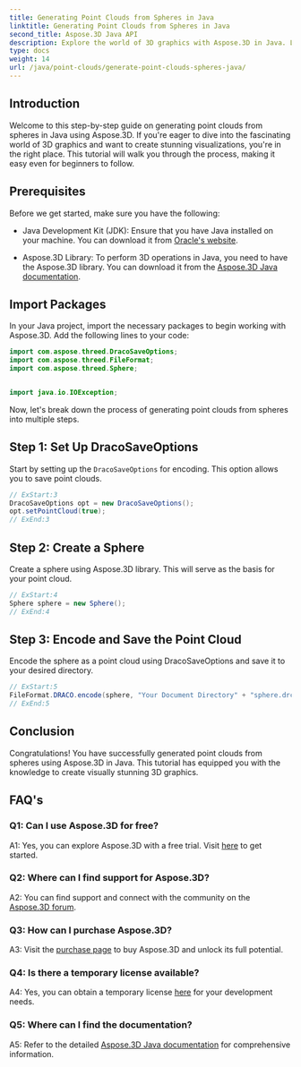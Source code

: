 ```yaml
---
title: Generating Point Clouds from Spheres in Java
linktitle: Generating Point Clouds from Spheres in Java
second_title: Aspose.3D Java API
description: Explore the world of 3D graphics with Aspose.3D in Java. Learn to generate point clouds from spheres with this easy-to-follow tutorial.
type: docs
weight: 14
url: /java/point-clouds/generate-point-clouds-spheres-java/
---
```

## Introduction

Welcome to this step-by-step guide on generating point clouds from spheres in Java using Aspose.3D. If you're eager to dive into the fascinating world of 3D graphics and want to create stunning visualizations, you're in the right place. This tutorial will walk you through the process, making it easy even for beginners to follow.

## Prerequisites

Before we get started, make sure you have the following:

- Java Development Kit (JDK): Ensure that you have Java installed on your machine. You can download it from [Oracle's website](https://www.oracle.com/java/technologies/javase-downloads.html).

- Aspose.3D Library: To perform 3D operations in Java, you need to have the Aspose.3D library. You can download it from the [Aspose.3D Java documentation](https://reference.aspose.com/3d/java/).

## Import Packages

In your Java project, import the necessary packages to begin working with Aspose.3D. Add the following lines to your code:

```java
import com.aspose.threed.DracoSaveOptions;
import com.aspose.threed.FileFormat;
import com.aspose.threed.Sphere;


import java.io.IOException;
```

Now, let's break down the process of generating point clouds from spheres into multiple steps.

## Step 1: Set Up DracoSaveOptions

Start by setting up the `DracoSaveOptions` for encoding. This option allows you to save point clouds.

```java
// ExStart:3
DracoSaveOptions opt = new DracoSaveOptions();
opt.setPointCloud(true);
// ExEnd:3
```

## Step 2: Create a Sphere

Create a sphere using Aspose.3D library. This will serve as the basis for your point cloud.

```java
// ExStart:4
Sphere sphere = new Sphere();
// ExEnd:4
```

## Step 3: Encode and Save the Point Cloud

Encode the sphere as a point cloud using DracoSaveOptions and save it to your desired directory.

```java
// ExStart:5
FileFormat.DRACO.encode(sphere, "Your Document Directory" + "sphere.drc", opt);
// ExEnd:5
```

## Conclusion

Congratulations! You have successfully generated point clouds from spheres using Aspose.3D in Java. This tutorial has equipped you with the knowledge to create visually stunning 3D graphics.

## FAQ's

### Q1: Can I use Aspose.3D for free?

A1: Yes, you can explore Aspose.3D with a free trial. Visit [here](https://releases.aspose.com/) to get started.

### Q2: Where can I find support for Aspose.3D?

A2: You can find support and connect with the community on the [Aspose.3D forum](https://forum.aspose.com/c/3d/18).

### Q3: How can I purchase Aspose.3D?

A3: Visit the [purchase page](https://purchase.aspose.com/buy) to buy Aspose.3D and unlock its full potential.

### Q4: Is there a temporary license available?

A4: Yes, you can obtain a temporary license [here](https://purchase.aspose.com/temporary-license/) for your development needs.

### Q5: Where can I find the documentation?

A5: Refer to the detailed [Aspose.3D Java documentation](https://reference.aspose.com/3d/java/) for comprehensive information.

